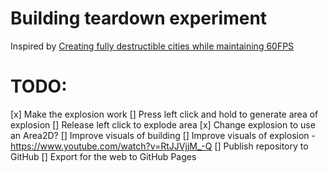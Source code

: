 # Building teardown experiment

Inspired by [Creating fully destructible cities while maintaining 60FPS](https://www.gamedeveloper.com/design/creating-fully-destructible-cities-while-maintaining-60fps)

# TODO:

[x] Make the explosion work
[] Press left click and hold to generate area of explosion
[] Release left click to explode area
[x] Change explosion to use an Area2D?
[] Improve visuals of building
[] Improve visuals of explosion
	- https://www.youtube.com/watch?v=RtJJVjjM_-Q 
[] Publish repository to GitHub
[] Export for the web to GitHub Pages
